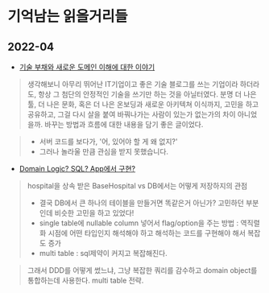 # 기억남는 읽을거리들

## 2022-04

- [기술 부채와 새로운 도메인 이해에 대한 이야기](https://engineering.linecorp.com/ko/blog/about-messaging-hub-1/)

> 생각해보니 아무리 뛰어난 IT기업이고 좋은 기술 블로그를 쓰는 기업이라 하더라도, 항상 그 첨단의 안정적인 기술을 쓰기만 하는 것을 아닐터였다. 분명 더 나은 툴, 더 나은 문화, 
> 혹은 더 나은 온보딩과 새로운 아키텍쳐 이식까지, 고민을 하고 공유하고, 그걸 다시 살을 붙여 바꿔나가는 사람이 있는가 없는가의 차이 아니었을까.
> 바꾸는 방법과 흐름에 대한 내용을 담기 좋은 글이었다.


> - 서버 코드를 보다가, '어, 있어야 할 게 왜 없지?'
> - 그러나 놀라울 만큼 관심을 받지 못했습니다.


- [Domain Logic? SQL? App에서 구현?](https://medium.com/inato/our-experience-using-sql-with-ddd-96c2024d435c)

> hospital을 상속 받은 BaseHospital vs DB에서는 어떻게 저장하지의 관점
> - 결국 DB에서 큰 하나의 테이블을 만들거면 똑같은거 아닌가? 고민하던 부분인데 비슷한 고민을 하고 있었다!
> - single table에 nullable column 넣어서 flag/option을 주는 방법 : 역직렬화 시점에 어떤 타입인지 해석해야 하고 해석하는 코드를 구현해야 해서 복잡도 증가
> - multi table : sql제약이 커지고 복잡해진다.

> 그래서 DDD를 어떻게 썼느냐, 그냥 복잡한 쿼리를 감수하고 domain object를 통합하는데 사용한다. multi table 전략.
